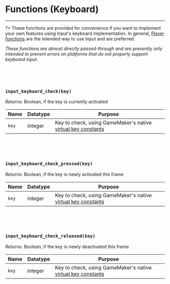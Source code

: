 # Functions (Keyboard)

---

?> These functions are provided for convenience if you want to implement your own features using Input's keyboard implementation. In general, [Player functions](Functions-(Players)) are the intended way to use Input and are preferred. 

_These functions are almost directly passed-through and are presently only intended to prevent errors on platforms that do not properly support keyboard input._

&nbsp;

&nbsp;

### `input_keyboard_check(key)`

*Returns:* Boolean, if the key is currently activated

|Name    |Datatype|Purpose                                               |
|--------|--------|------------------------------------------------------|
|`key`   |integer |Key to check, using GameMaker's native [virtual key constants](https://manual.yoyogames.com/index.htm#t=GameMaker_Language%2FGML_Reference%2FGame_Input%2FKeyboard_Input%2FKeyboard_Input.htm)|

&nbsp;

&nbsp;

### `input_keyboard_check_pressed(key)`

*Returns:* Boolean, if the key is newly activated this frame

|Name |Datatype|Purpose                                               |
|-----|--------|------------------------------------------------------|
|`key`|integer |Key to check, using GameMaker's native [virtual key constants](https://manual.yoyogames.com/index.htm#t=GameMaker_Language%2FGML_Reference%2FGame_Input%2FKeyboard_Input%2FKeyboard_Input.htm)|

&nbsp;

&nbsp;

### `input_keyboard_check_released(key)`

*Returns:* Boolean, if the key is newly deactivated this frame

|Name |Datatype|Purpose                                               |
|-----|--------|------------------------------------------------------|
|`key`|integer |Key to check, using GameMaker's native [virtual key constants](https://manual.yoyogames.com/index.htm#t=GameMaker_Language%2FGML_Reference%2FGame_Input%2FKeyboard_Input%2FKeyboard_Input.htm)|